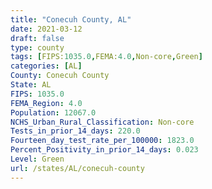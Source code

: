 ```yaml
---
title: "Conecuh County, AL"
date: 2021-03-12
draft: false
type: county
tags: [FIPS:1035.0,FEMA:4.0,Non-core,Green]
categories: [AL]
County: Conecuh County
State: AL
FIPS: 1035.0
FEMA_Region: 4.0
Population: 12067.0
NCHS_Urban_Rural_Classification: Non-core
Tests_in_prior_14_days: 220.0
Fourteen_day_test_rate_per_100000: 1823.0
Percent_Positivity_in_prior_14_days: 0.023
Level: Green
url: /states/AL/conecuh-county
---
```



